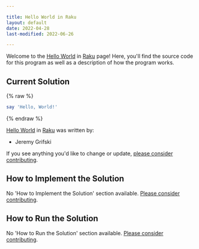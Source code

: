 ```yaml
---

title: Hello World in Raku
layout: default
date: 2022-04-28
last-modified: 2022-06-26

---
```


Welcome to the [Hello World](https://sampleprograms.io/projects/hello-world) in [Raku](https://sampleprograms.io/languages/raku) page! Here, you'll find the source code for this program as well as a description of how the program works.

## Current Solution

{% raw %}

```raku
say 'Hello, World!'
```

{% endraw %}

[Hello World](https://sampleprograms.io/projects/hello-world) in [Raku](https://sampleprograms.io/languages/raku) was written by:

- Jeremy Grifski

If you see anything you'd like to change or update, [please consider contributing](https://github.com/TheRenegadeCoder/sample-programs).

## How to Implement the Solution

No 'How to Implement the Solution' section available. [Please consider contributing](https://github.com/TheRenegadeCoder/sample-programs-website).

## How to Run the Solution

No 'How to Run the Solution' section available. [Please consider contributing](https://github.com/TheRenegadeCoder/sample-programs-website).